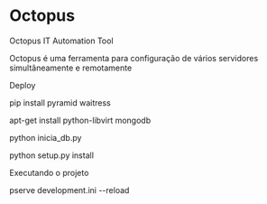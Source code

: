 Octopus
=======

Octopus IT Automation Tool

Octopus é uma ferramenta para configuração de vários servidores simultâneamente e remotamente


Deploy


pip install pyramid waitress


apt-get install python-libvirt mongodb

python inicia_db.py


python setup.py install


Executando o projeto


pserve development.ini --reload
